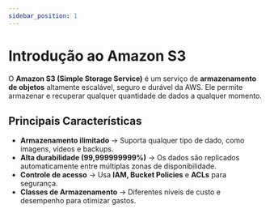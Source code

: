 ```yaml
---
sidebar_position: 1
---
```

# Introdução ao Amazon S3  

O **Amazon S3 (Simple Storage Service)** é um serviço de **armazenamento de objetos** altamente escalável, seguro e durável da AWS. Ele permite armazenar e recuperar qualquer quantidade de dados a qualquer momento.  

## Principais Características  
- **Armazenamento ilimitado** → Suporta qualquer tipo de dado, como imagens, vídeos e backups.  
- **Alta durabilidade (99,999999999%)** → Os dados são replicados automaticamente entre múltiplas zonas de disponibilidade.  
- **Controle de acesso** → Usa **IAM, Bucket Policies** e **ACLs** para segurança.  
- **Classes de Armazenamento** → Diferentes níveis de custo e desempenho para otimizar gastos.  
